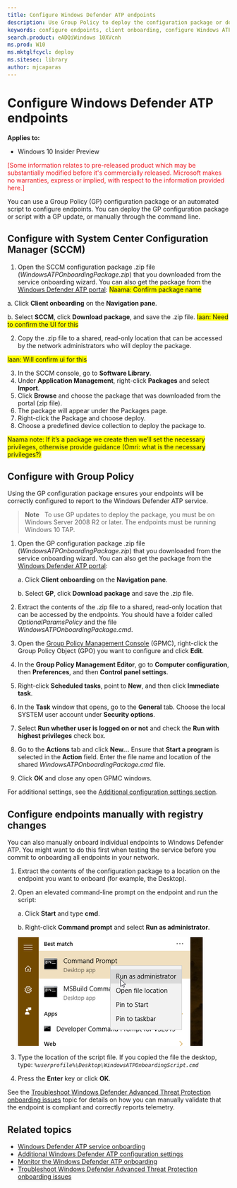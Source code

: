 ```yaml
---
title: Configure Windows Defender ATP endpoints
description: Use Group Policy to deploy the configuration package or do manual registry changes on endpoints so that they are onboarded to the service.
keywords: configure endpoints, client onboarding, configure Windows ATP endpoints, configure Windows Defender Advanced Threat Protection endpoints
search.product: eADQiWindows 10XVcnh
ms.prod: W10
ms.mktglfcycl: deploy
ms.sitesec: library
author: mjcaparas
---
```


# Configure Windows Defender ATP endpoints

**Applies to:**

- Windows 10 Insider Preview

<span style="color:#ED1C24;">[Some information relates to pre-released product which may be substantially modified before it's commercially released. Microsoft makes no warranties, express or implied, with respect to the information provided here.]</span>

You can use a Group Policy (GP) configuration package or an automated script to configure endpoints. You can deploy the GP configuration package or script with a GP update, or manually through the command line.

## Configure with System Center Configuration Manager (SCCM)

1. Open the SCCM configuration package .zip file (*WindowsATPOnboardingPackage.zip*) that you downloaded from the service onboarding wizard. You can also get the package from the [Windows Defender ATP portal](https://seville.windows.com):  <span style="background-color: yellow;">Naama: Confirm package name</span>

  a. Click **Client onboarding** on the **Navigation pane**.

  b. Select **SCCM**, click **Download package**, and save the .zip file. <span style="background-color: yellow;">Iaan: Need to confirm the UI for this</span>

2.	Copy the .zip file to a shared, read-only location that can be accessed by the network administrators who will deploy the package.

<span style="background-color: yellow;">Iaan: Will confirm ui for this</span>

3. In the SCCM console, go to **Software Library**.
4. Under **Application Management**, right-click **Packages** and select **Import**.
5. Click **Browse** and choose the package that was downloaded from the portal (zip file).
6. The package will appear under the Packages page.
7. Right-click the Package and choose deploy.
8. Choose a predefined device collection to deploy the package to.

<span style="background-color: yellow;">Naama note: If it’s a package we create then we’ll set the necessary privileges, otherwise provide guidance (Omri: what is the necessary privileges?)</span>

## Configure with Group Policy
Using the GP configuration package ensures your endpoints will be correctly configured to report to the Windows Defender ATP service.

> **Note**&nbsp;&nbsp; To use GP updates to deploy the package, you must be on Windows Server 2008 R2 or later. The endpoints must be running Windows 10 TAP.

1.  Open the GP configuration package .zip file (*WindowsATPOnboardingPackage.zip*) that you downloaded from the service onboarding wizard. You can also get the package from the [Windows Defender ATP portal](https://seville.windows.com):

    a.  Click **Client onboarding** on the **Navigation pane**.

    b.  Select **GP**, click **Download package** and save the .zip file.

2.	Extract the contents of the .zip file to a shared, read-only location that can be accessed by the endpoints. You should have a folder called _*OptionalParamsPolicy*_ and the file _*WindowsATPOnboardingPackage.cmd*_.

3. Open the [Group Policy Management Console](https://technet.microsoft.com/en-us/library/cc731212.aspx) (GPMC), right-click the Group Policy Object (GPO) you want to configure and click **Edit**.

4. In the **Group Policy Management Editor**, go to **Computer configuration**, then **Preferences**, and then **Control panel settings**.

5. Right-click **Scheduled tasks**, point to **New**, and then click **Immediate task**.

6. In the  **Task** window that opens, go to the **General** tab. Choose the local SYSTEM user account under **Security options**.

7. Select **Run whether user is logged on or not** and check the **Run with highest privileges** check box.

8. Go to the **Actions** tab and click **New…** Ensure that **Start a program** is selected in the **Action** field. Enter the file name and location of the shared _*WindowsATPOnboardingPackage.cmd*_ file.

9. Click **OK** and close any open GPMC windows.

For additional settings, see the [Additional configuration settings section](additional-configuration-windows-defender-advanced-threat-protection.md).

## Configure endpoints manually with registry changes
You can also manually onboard individual endpoints to Windows Defender ATP. You might want to do this first when testing the service before you commit to onboarding all endpoints in your network.

1.  Extract the contents of the configuration package to a location on
    the endpoint you want to onboard (for example, the Desktop).

2.  Open an elevated command-line prompt on the endpoint and run the
    script:

    a.  Click **Start** and type **cmd**.

    b.  Right-click **Command prompt** and select **Run as administrator**.

    ![Window Start menu pointing to Run as administrator](images/run-as-admin.png)

3.  Type the location of the script file. If you copied the file the
    desktop, type: *```%userprofile%\Desktop\WindowsATPOnboardingScript.cmd```*

4.  Press the  **Enter** key or click  **OK**.

See the [Troubleshoot Windows Defender Advanced Threat Protection onboarding issues](troubleshoot-onboarding-windows-defender-advanced-threat-protection.md) topic for details on how you can manually validate that the endpoint is compliant and correctly reports telemetry.

## Related topics
- [Windows Defender ATP service onboarding](service-onboarding-windows-defender-advanced-threat-protection.md)
- [Additional Windows Defender ATP configuration settings](additional-configuration-windows-defender-advanced-threat-protection.md)
- [Monitor the Windows Defender ATP onboarding](monitor-onboarding-windows-defender-advanced-threat-protection.md)
- [Troubleshoot Windows Defender Advanced Threat Protection onboarding issues](troubleshoot-onboarding-windows-defender-advanced-threat-protection.md)
